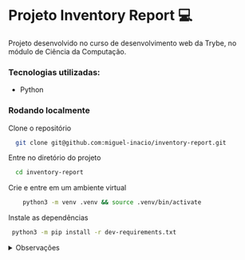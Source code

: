 # Projeto Inventory Report 💻 

Projeto desenvolvido no curso de desenvolvimento web da Trybe, no módulo de Ciência da Computação.

### Tecnologias utilizadas:
- Python

### Rodando localmente

Clone o repositório

```bash
  git clone git@github.com:miguel-inacio/inventory-report.git
```

Entre no diretório do projeto

```bash
  cd inventory-report
```

Crie e entre em um ambiente virtual

```bash
    python3 -m venv .venv && source .venv/bin/activate
```

Instale as dependências

```bash
 python3 -m pip install -r dev-requirements.txt
```

<details>
  <summary> Observações </summary>
  
  ### Os seguintes módulos e seus conteúdos foram desenvolvidos por mim:
  Em inventory_report:
    - main.py
    /importer:
        - csv_importer.py
        - importer.py
        - json_importer.py
        - xml_importer.py
    /inventory:
        - inventory_iterator.py
        - inventory_refactor.py
        - inventory.py
        - product.py
    /reports:
        - complete_report.py
        - simple_report.py
  Em tests:
    /product:
        - test_product.py
    /product_report:
        - test_product_report.py
    /report_decorator:
        - test_report_decorator.py
  
</details>
